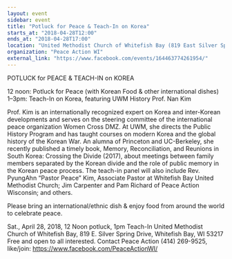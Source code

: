 ```yaml
---
layout: event
sidebar: event
title: "Potluck for Peace & Teach-In on Korea"
starts_at: "2018-04-28T12:00"
ends_at: "2018-04-28T17:00"
location: "United Methodist Church of Whitefish Bay (819 East Silver Spring Drive)"
organization: "Peace Action WI"
external_link: "https://www.facebook.com/events/164463774261954/"
---
```


POTLUCK for PEACE & TEACH-IN on KOREA

12 noon: Potluck for Peace (with Korean Food & other international dishes)
1–3pm: Teach-In on Korea, featuring UWM History Prof. Nan Kim

Prof. Kim is an internationally recognized expert on Korea and inter-Korean developments and serves on the steering committee of the international peace organization Women Cross DMZ. At UWM, she directs the Public History Program and has taught courses on modern Korea and the global history of the Korean War. An alumna of Princeton and UC-Berkeley, she recently published a timely book, Memory, Reconciliation, and Reunions in South Korea: Crossing the Divide (2017), about meetings between family members separated by the Korean divide and the role of public memory in the Korean peace process. 
The teach-in panel will also include Rev. PyungAhn “Pastor Peace” Kim, Associate Pastor at Whitefish Bay United Methodist Church; Jim Carpenter and Pam Richard of Peace Action Wisconsin; and others. 

Please bring an international/ethnic dish & enjoy food from around the world to celebrate peace.

Sat., April 28, 2018, 12 Noon potluck, 1pm Teach-In
United Methodist Church of Whitefish Bay,  819 E. Silver Spring Drive, Whitefish Bay, WI 53217  
Free and open to all interested.
Contact Peace Action (414) 269-9525, like/join: https://www.facebook.com/PeaceActionWI/

